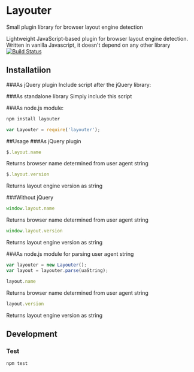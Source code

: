 # Layouter
Small plugin library for browser layout engine detection

Lightweight JavaScript-based plugin for browser layout engine detection. Written in vanilla Javascript, it doesn't depend on any other library
[![Build Status](https://travis-ci.org/djachenko/layout-engine-plugin.svg?branch=master)](https://travis-ci.org/djachenko/layout-engine-plugin)

## Installatiion
###As jQuery plugin
Include script after the jQuery library:
<script src="/path/to/layouter.js"></script>

###As standalone library
Simply include this script
<script src="/path/to/layouter.js"></script>

###As node.js module:
```sh
npm install layouter
```
```js
var Layouter = require('layouter');
```

##Usage
###As jQuery plugin
```js
$.layout.name
```
Returns browser name determined from user agent string

```js
$.layout.version
```
Returns layout engine version as string

###Without jQuery
```js
window.layout.name
```
Returns browser name determined from user agent string

```js
window.layout.version
```
Returns layout engine version as string

###As node.js module for parsing user agent string
```js
var layouter = new Layouter();
var layout = layouter.parse(uaString);
```

```js
layout.name
```
Returns browser name determined from user agent string

```js
layout.version
```
Returns layout engine version as string

## Development
### Test
```sh
npm test
```

